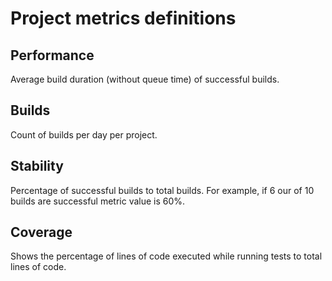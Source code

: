 # Project metrics definitions

## Performance
Average build duration (without queue time) of successful builds.

## Builds
Count of builds per day per project.

## Stability
Percentage of successful builds to total builds. For example, if 6 our of 10 builds are successful metric value is 60%. 

## Coverage
Shows the percentage of lines of code executed while running tests to total lines of code.
